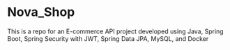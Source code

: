 # Nova_Shop
This is a repo for an E-commerce API project developed using Java, Spring Boot, Spring Security with JWT, Spring Data JPA, MySQL, and Docker
